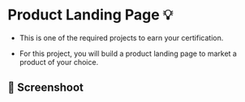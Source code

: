 # Product Landing Page :bulb: 

- This is one of the required projects to earn your certification.

- For this project, you will build a product landing page to market a product of your choice.


## :camera_flash: Screenshoot